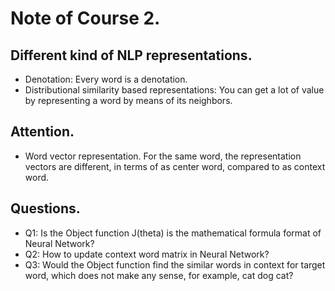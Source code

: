 # Note of Course 2.

## Different kind of NLP representations.
- Denotation: Every word is a denotation.
- Distributional similarity based representations: You can get a lot of value by representing a word by means of its neighbors.

## Attention.
- Word vector representation.
For the same word, the representation vectors are different, in terms of as center word, compared to as context word.

## Questions.
- Q1: Is the Object function J(theta) is the mathematical formula format of Neural Network?
- Q2: How to update context word matrix in Neural Network?
- Q3: Would the Object function find the similar words in context for target word, which does not make any sense, for example, cat dog cat?